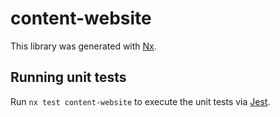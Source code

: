 # content-website

This library was generated with [Nx](https://nx.dev).

## Running unit tests

Run `nx test content-website` to execute the unit tests via [Jest](https://jestjs.io).
